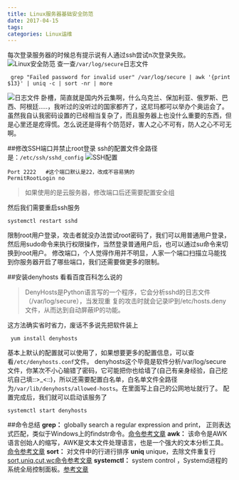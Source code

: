 ```yaml
---
title: Linux服务器基础安全防范
date: 2017-04-15
tags:
categories: Linux运维
---
```


每次登录服务器的时候总有提示说有人通过ssh尝试n次登录失败。
![Linux安全防范](http://img-blog.csdn.net/20170415164214748?watermark/2/text/aHR0cDovL2Jsb2cuY3Nkbi5uZXQvSG9sbW9meQ==/font/5a6L5L2T/fontsize/400/fill/I0JBQkFCMA==/dissolve/70/gravity/SouthEast)
查一查``/var/log/secure``日志文件

```shell
 grep "Failed password for invalid user" /var/log/secure | awk '{print $13}' | uniq -c | sort -nr | more
```
![日志文件](http://img-blog.csdn.net/20170415164324913?watermark/2/text/aHR0cDovL2Jsb2cuY3Nkbi5uZXQvSG9sbW9meQ==/font/5a6L5L2T/fontsize/400/fill/I0JBQkFCMA==/dissolve/70/gravity/SouthEast)
卧槽，简直就是国内外云集啊，什么乌克兰、保加利亚、俄罗斯、巴西、阿根廷.....，我听过的没听过的国家都齐了，这尼玛都可以举办个奥运会了。
虽然我自认我密码设置的已经相当复杂了，而且服务器上也没什么重要的东西，但是心里还是疙得慌。怎么说还是得有个防范好，害人之心不可有，防人之心不可无啊。

##修改SSH端口并禁止root登录
ssh的配置文件全路径是：``/etc/ssh/sshd_config``
![SSH配置](http://img-blog.csdn.net/20170415164349764?watermark/2/text/aHR0cDovL2Jsb2cuY3Nkbi5uZXQvSG9sbW9meQ==/font/5a6L5L2T/fontsize/400/fill/I0JBQkFCMA==/dissolve/70/gravity/SouthEast)
```shell
Port 2222	#这个端口默认是22，改成不容易猜的
PermitRootLogin no
```
> 如果使用的是云服务器，修改端口后还需要配置安全组

然后我们需要重启ssh服务
```
systemctl restart sshd
```
限制root用户登录，攻击者就没办法尝试root密码了，我们可以用普通用户登录，然后用sudo命令来执行权限操作，当然登录普通用户后，也可以通过su命令来切换到root用户。
修改端口，个人觉得作用并不明显，人家一个端口扫描立马能找到你服务器开启了哪些端口，我们还需要做更多的限制。

##安装denyhosts
看看百度百科怎么说的
> DenyHosts是Python语言写的一个程序，它会分析sshd的日志文件（/var/log/secure），当发现重 复的攻击时就会记录IP到/etc/hosts.deny文件，从而达到自动屏蔽IP的功能。

这方法确实省时省力，废话不多说先把软件装上
```shell
 yum install denyhosts
```
基本上默认的配置就可以使用了，如果想要更多的配置信息，可以查看``/etc/denyhosts.conf``文件。
denyhosts这个毕竟是软件分析/var/log/secure文件，你某次不小心输错了密码，它可能把你也给墙了(自己有亲身经验，自己挖坑自己填::>_<::)，所以还需要配置白名单，白名单文件全路径为``/var/lib/denyhosts/allowed-hosts``。在里面写上自己的公网地址就行了。
配置完成后，我们就可以启动该服务了
```shell
systemctl start denyhosts
```

##命令总结
**grep：** globally search a regular expression and print， 正则表达式匹配，类似于Windows上的findstr命令。[命令参考文章](http://www.cnblogs.com/end/archive/2012/02/21/2360965.html)
**awk：** 该命令是AWK语言创始人的缩写，AWK是文本文件处理语言，也是一个强大的文本分析工具。[命令参考文章](http://www.cnblogs.com/ggjucheng/archive/2013/01/13/2858470.html)
**sort：** 对文件中的行进行排序
**uniq**  unique，去除文件重复行
[sort,uniq,cut,wc命令参考文章](http://www.cnblogs.com/ggjucheng/archive/2013/01/13/2858385.html)
**systemctl：** system control ，Systemd进程的系统全局控制面板。[参考文章](http://hufeifei.cn/2017/04/08/CentOS-7-Systemd/index.html)
